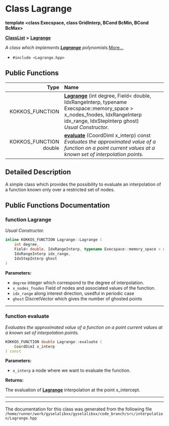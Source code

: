 

# Class Lagrange

**template &lt;class Execspace, class GridInterp, BCond BcMin, BCond BcMax&gt;**



[**ClassList**](annotated.md) **>** [**Lagrange**](classLagrange.md)



_A class which implements_ [_**Lagrange**_](classLagrange.md) _polynomials._[More...](#detailed-description)

* `#include <Lagrange.hpp>`





































## Public Functions

| Type | Name |
| ---: | :--- |
|  KOKKOS\_FUNCTION | [**Lagrange**](#function-lagrange) (int degree, Field&lt; double, IdxRangeInterp, typename Execspace::memory\_space &gt; x\_nodes\_fnodes, IdxRangeInterp idx\_range, IdxStepInterp ghost) <br>_Usual Constructor._  |
|  KOKKOS\_FUNCTION double | [**evaluate**](#function-evaluate) (CoordDimI x\_interp) const<br>_Evaluates the approximated value of a function on a point current values at a known set of interpolation points._  |




























## Detailed Description


A simple class which provides the possibility to evaluate an interpolation of a function known only over a restricted set of nodes. 


    
## Public Functions Documentation




### function Lagrange 

_Usual Constructor._ 
```C++
inline KOKKOS_FUNCTION Lagrange::Lagrange (
    int degree,
    Field< double, IdxRangeInterp, typename Execspace::memory_space > x_nodes_fnodes,
    IdxRangeInterp idx_range,
    IdxStepInterp ghost
) 
```





**Parameters:**


* `degree` integer which correspond to the degree of interpolation. 
* `x_nodes_fnodes` Field of nodes and associated values of the function. 
* `idx_range` along interest direction, usedful in periodic case 
* `ghost` DiscretVector which gives the number of ghosted points 




        

<hr>



### function evaluate 

_Evaluates the approximated value of a function on a point current values at a known set of interpolation points._ 
```C++
KOKKOS_FUNCTION double Lagrange::evaluate (
    CoordDimI x_interp
) const
```





**Parameters:**


* `x_interp` a node where we want to evaluate the function.



**Returns:**

The evaluation of [**Lagrange**](classLagrange.md) interpolation at the point x\_intercept. 





        

<hr>

------------------------------
The documentation for this class was generated from the following file `/home/runner/work/gyselalibxx/gyselalibxx/code_branch/src/interpolation/Lagrange.hpp`

